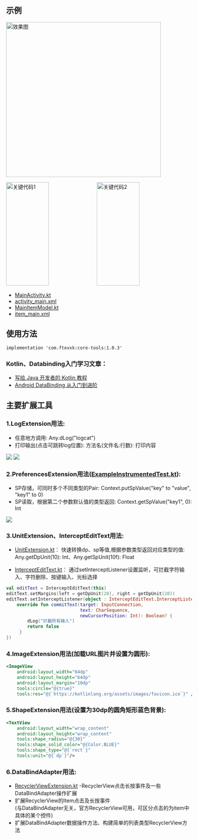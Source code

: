 ## 示例

<p>
<img src="https://github.com/ftevxk/core-tools/blob/master/image/1.gif" height="420" alt="效果图"/>
</p>

<p>
<img src="https://github.com/ftevxk/core-tools/blob/master/image/2.png" width="48%" height="280" alt="关键代码1"/>
<img src="https://github.com/ftevxk/core-tools/blob/master/image/3.png" width="48%" height="280" alt="关键代码2"/>
</p>

* [MainActivity.kt](https://github.com/ftevxk/utils/blob/master/app/src/main/java/com/ftevxk/example/MainActivity.kt)
* [activity_main.xml](https://github.com/ftevxk/utils/blob/master/app/src/main/res/layout/activity_main.xml)
* [MainItemModel.kt](https://github.com/ftevxk/utils/blob/master/app/src/main/java/com/ftevxk/example/MainItemModel.kt)
* [item_main.xml](https://github.com/ftevxk/utils/blob/master/app/src/main/res/layout/item_main.xml)

## 使用方法

```
implementation 'com.ftevxk:core-tools:1.0.3'
```

### Kotlin、Databinding入门学习文章：

* [写给 Java 开发者的 Kotlin 教程](http://blog.yanickxia.site/categories/kotlin/page/2/)
* [Android DataBinding 从入门到进阶](https://www.jianshu.com/p/bd9016418af2)

## 主要扩展工具

### 1.LogExtension用法:
* 任意地方调用: Any.dLog("logcat")
* 打印输出(点击可跳转log位置): 方法名(文件名:行数): 打印内容

<img src="https://github.com/ftevxk/core-tools/blob/master/image/4.png"/>
<img src="https://github.com/ftevxk/core-tools/blob/master/image/5.png"/>

### 2.PreferencesExtension用法([ExampleInstrumentedTest.kt](https://github.com/ftevxk/utils/blob/master/app/src/androidTest/java/com/ftevxk/example/ExampleInstrumentedTest.kt)):
* SP存储，可同时多个不同类型的Pair: Context.putSpValue("key" to "value", "key1" to 0)
* SP读取，根据第二个参数默认值的类型返回: Context.getSpValue("key1", 0): Int

<img src="https://github.com/ftevxk/core-tools/blob/master/image/6.png"/>

### 3.UnitExtension、InterceptEditText用法:
* [UnitExtension.kt](https://github.com/ftevxk/core-tools/blob/master/library/src/main/java/com/ftevxk/core/extension/UnitExtension.kt)：
快速转换dp、sp等值,根据参数类型返回对应类型的值: Any.getDpUnit(10): Int、Any.getSpUnit(10f): Float

* [InterceptEditText.kt](https://github.com/ftevxk/utils/blob/master/library/src/main/java/com/ftevxk/core/widget/InterceptEditText.kt)：
通过setInterceptListener设置监听，可拦截字符输入、字符删除、按键输入、光标选择

```kotlin
val editText = InterceptEditText(this)
editText.setMargins(left = getDpUnit(20), right = getDpUnit(20))
editText.setInterceptListener(object : InterceptEditText.InterceptListener {
    override fun commitText(target: InputConnection,
                            text: CharSequence,
                            newCursorPosition: Int): Boolean? {
        dLog("拦截所有输入")
        return false
     }
})
```

### 4.ImageExtension用法(加载URL图片并设置为圆形):

```xml
<ImageView
    android:layout_width="64dp"
    android:layout_height="64dp"
    android:layout_margin="10dp"
    tools:circle="@{true}"
    tools:res="@{`https://kotlinlang.org/assets/images/favicon.ico`}" />
```

### 5.ShapeExtension用法(设置为30dp的圆角矩形蓝色背景):

```xml
<TextView
    android:layout_width="wrap_content"
    android:layout_height="wrap_content"
    tools:shape_radius="@{30}"
    tools:shape_solid_color="@{Color.BLUE}"
    tools:shape_type="@{`rect`}"
    tools:unit="@{`dp`}"/>
```

### 6.DataBindAdapter用法:

* [RecyclerViewExtension.kt](https://github.com/ftevxk/utils/blob/master/library/src/main/java/com/ftevxk/core/extension/RecyclerViewExtension.kt)
-RecyclerView点击长按事件及一些DataBindAdapter操作扩展
* 扩展RecyclerView的Item点击及长按事件<br>(与DataBindAdapter无关，官方RecyclerView可用，可区分点击的为item中具体的某个控件)
* 扩展DataBindAdapter数据操作方法、构建简单的列表类型RecyclerView方法<br>
